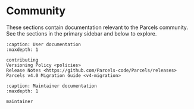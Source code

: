 # Community

These sections contain documentation relevant to the Parcels community.
See the sections in the primary sidebar and below to explore.

```{toctree}
:caption: User documentation
:maxdepth: 1

contributing
Versioning Policy <policies>
Release Notes <https://github.com/Parcels-code/Parcels/releases>
Parcels v4.0 Migration Guide <v4-migration>
```

```{toctree}
:caption: Maintainer documentation
:maxdepth: 1

maintainer
```
